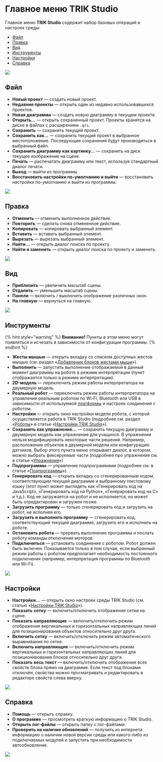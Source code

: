# Главное меню TRIK Studio

Главное меню **TRIK Studio** содержит набор базовых операций и настроек среды:

* [Файл](main-menu.md#menu-file)
* [Правка](main-menu.md#menu-edit)
* [Вид](main-menu.md#menu-view)
* [Инструменты](main-menu.md#menu-tools)
* [Настройки](main-menu.md#menu-settings)
* [Справка](main-menu.md#menu-about)

![](<../../.gitbook/assets/05 1 ru Main Menu 2.png>)

## Файл <a href="#menu-file" id="menu-file"></a>

* **Новый проект** — создать новый проект.
* **Недавние проекты** — открыть один из недавно использовавшихся проектов.
* **Новая диаграмма** — создать новую диаграмму в текущем проекте.
* **Открыть…** — открыть сохраненный проект. Проекты хранятся на диске в файлах с расширением `.qrs`.
* **Сохранить** — сохранить текущий проект.
* **Сохранить как…** — сохранить текущий проект в выбранное местоположение. Последующие сохранения будут производиться в выбранный файл.
* **Сохранить диаграмму как картинку…** — сохранить на диск текущее изображение на сцене.
* **Печать** — распечатать диаграмму или текст, используя стандартный диалог печати.
* **Выход** — выйти из программы.
* **Восстановить настройки по-умолчанию и** **выйти** — восстановить настройки по-умолчанию и выйти из программы.

![](<../../.gitbook/assets/05 2 ru Menu File 3.png>)

## Правка <a href="#menu-edit" id="menu-edit"></a>

* **Отменить** — отменить выполненное действие.
* **Повторить** — сделать снова отмененное действие.
* **Копировать** — копировать выбранный элемент.
* **Вставить** — вставить выбранный элемент.
* **Вырезать** — вырезать выбранный элемент.
* **Найти...** — открыть диалог поиска по проекту.
* **Найти и заменить** — открыть диалог поиска по проекту и заменить.

![](<../../.gitbook/assets/05 3 ru Menu Edit 3.png>)

## Вид <a href="#menu-view" id="menu-view"></a>

* **Приблизить** — увеличить масштаб сцены.
* **Отдалить** — уменьшить масштаб сцены.
* **Панели** — включить / выключить отображение различных окон.
* **На** **главную** — вернуться на главную.

![](<../../.gitbook/assets/05 4 ru Menu View 3.png>)

## Инструменты <a href="#menu-tools" id="menu-tools"></a>

{% hint style="warning" %}
**Внимание!** Пункты в этом меню могут появляться и исчезать в зависимости от конфигурации программы.
{% endhint %}

* **Жесты мышью** — открыть вкладку со списком доступных жестов мышью (см. раздел «[Добавление блоков жестами мыши](../programming-visual/blocks-add-delete.md#mouse-gesture)»).
* **Выполнить** — запустить выполнение отображаемой в данный момент диаграммы на роботе в режиме интерпретации (пункт отображается только в режиме интерпретации).
* **2D-модель** — переключить режим работы интерпретатора на двумерную модель.
* **Реальный робот** — переключить режим работы интерпретатора на управление реальным роботом по Wi-Fi, Bluetooth или USB в зависимости от используемой [платформы](../about/#platforms) и настроек соединения с роботом.
* **Настройки** — открыть окно настройки модели робота, с которой осуществляется работа в TRIK Studio (подробнее см. раздел «[Роботы](../settings.md#robots)» в статье «[Настройки TRIK Studio](../settings.md)»).
* **Сохранить как упражнение…** — сохранить текущую диаграмму и двумерную модель как упражнение для учащихся. В упражнении нельзя модифицировать некоторые части решения. Например, расположение объектов в двумерной модели или конфигурацию датчиков. Выбор этого пункта меню открывает диалог, в котором можно выбрать фиксируемые части (подробнее про упражнения см. в статье «[Упражнения](../exercises.md)»)
* **Подпрограммы** — управление подпрограммами (подробнее см. в статье «[Подпрограммы](../programming-visual/subprograms.md)»).
* **Генерировать код** — открыть вкладку со сгенерированным кодом, соответствующим текущей диаграмме и выбранному текстовому языку (этот пункт может выглядеть как «Генерировать код на JavaScript», «Генерировать код на Python», «Генерировать код на C» и т.д.). Код не загружается на робот и не исполняется, но может быть отредактирован и загружен позже.
* **Загрузить программу** — только сгенерировать код и загрузить на робот, не исполняя его.
* **Загрузить и выполнить программу** — сгенерировать код, соответствующий текущей диаграмме, загрузить его и исполнить на роботе.
* **Остановить робота** — прервать выполнение программы и послать роботу команды отключения моторов.
* **Подключиться** — установить соединение с роботом. Робот должен быть включен. Показывается только в том случае, если выбранный режим работы с роботом предполагает необходимость постоянного подключения (например, интерпретация программы по Bluetooth или Wi-Fi).

![](<../../.gitbook/assets/05 5 ru Menu Tools 3.png>)

## Настройки <a href="#menu-settings" id="menu-settings"></a>

* **Настройки…** — открыть окно настроек среды TRIK Studio (см. статью «[Настройки TRIK Studio](../settings.md)»).
* **Показать** **сетку** — включить/отключить отображение сетки на сцене.
* **Показать** **направляющие** — включить/отключить режим отображения вертикальных и горизонтальных направляющих линий для позиционирования объектов относительно друг друга.
* **Включить** **сетку** — включить/отключить режим автоматического выравнивания по сетке.
* **Включить** **направляющие** — включить/отключить режим вертикальных и горизонтальных направляющих линий для позиционирования блоков относительно друг друга.
* **Показать** **весь** **текст** — включить/отключить отображение всех свойств блока прямо на диаграмме. Если текст под блоками отключён, свойства можно просматривать и редактировать в редакторе свойств слева вверху.

![](<../../.gitbook/assets/05 6 ru Menu Settings 3.png>)

## Справка <a href="#menu-about" id="menu-about"></a>

* **Помощь** — открыть справку.
* **О программе** — просмотреть краткую информацию о TRIK Studio.
* **Открыть лог-файлы** — открыть папку с лог-файлами.
* **Проверить на наличие обновлений** — получить из интернета информацию о наличии новой версии среды или какого-либо из подключаемых модулей и запустить при необходимости автообновление.

![](<../../.gitbook/assets/05 7 ru Menu Help 3.png>)

